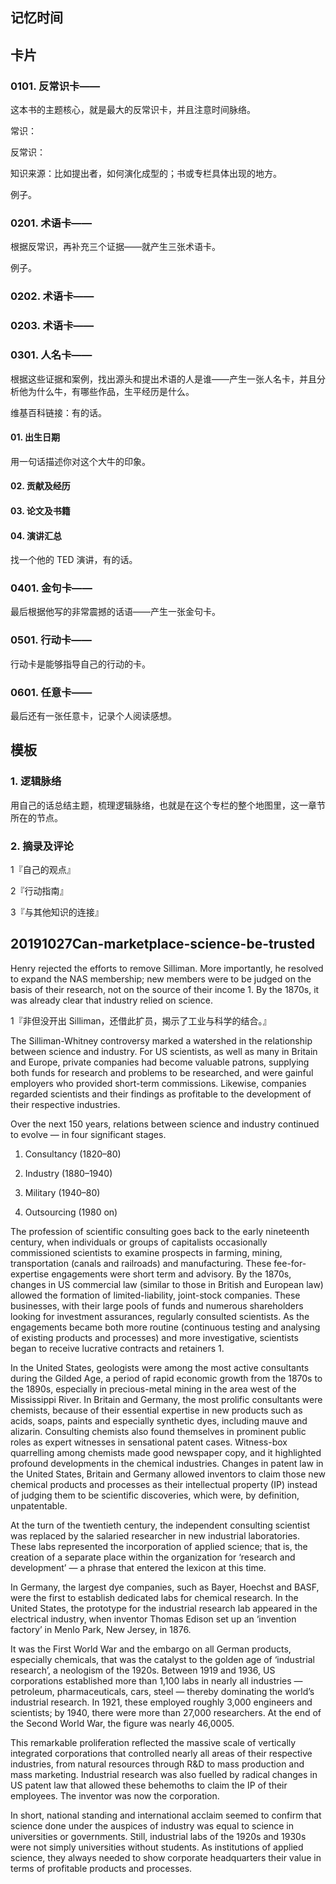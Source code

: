 ## 记忆时间

## 卡片

### 0101. 反常识卡——

这本书的主题核心，就是最大的反常识卡，并且注意时间脉络。

常识：

反常识：

知识来源：比如提出者，如何演化成型的；书或专栏具体出现的地方。

例子。

### 0201. 术语卡——

根据反常识，再补充三个证据——就产生三张术语卡。

例子。

### 0202. 术语卡——

### 0203. 术语卡——

### 0301. 人名卡——

根据这些证据和案例，找出源头和提出术语的人是谁——产生一张人名卡，并且分析他为什么牛，有哪些作品，生平经历是什么。

维基百科链接：有的话。

#### 01. 出生日期

用一句话描述你对这个大牛的印象。

#### 02. 贡献及经历

#### 03. 论文及书籍

#### 04. 演讲汇总

找一个他的 TED 演讲，有的话。

### 0401. 金句卡——

最后根据他写的非常震撼的话语——产生一张金句卡。

### 0501. 行动卡——

行动卡是能够指导自己的行动的卡。

### 0601. 任意卡——

最后还有一张任意卡，记录个人阅读感想。

## 模板

### 1. 逻辑脉络

用自己的话总结主题，梳理逻辑脉络，也就是在这个专栏的整个地图里，这一章节所在的节点。

### 2. 摘录及评论

1『自己的观点』

2『行动指南』

3『与其他知识的连接』

## 20191027Can-marketplace-science-be-trusted

Henry rejected the efforts to remove Silliman. More importantly, he resolved to expand the NAS membership; new members were to be judged on the basis of their research, not on the source of their income 1. By the 1870s, it was already clear that industry relied on science.

1『非但没开出 Silliman，还借此扩员，揭示了工业与科学的结合。』

The Silliman-Whitney controversy marked a watershed in the relationship between science and industry. For US scientists, as well as many in Britain and Europe, private companies had become valuable patrons, supplying both funds for research and problems to be researched, and were gainful employers who provided short-term commissions. Likewise, companies regarded scientists and their findings as profitable to the development of their respective industries.

Over the next 150 years, relations between science and industry continued to evolve — in four significant stages. 

1. Consultancy (1820–80)

2. Industry (1880–1940)

3. Military (1940–80)

4. Outsourcing (1980 on)

The profession of scientific consulting goes back to the early nineteenth century, when individuals or groups of capitalists occasionally commissioned scientists to examine prospects in farming, mining, transportation (canals and railroads) and manufacturing. These fee-for-expertise engagements were short term and advisory. By the 1870s, changes in US commercial law (similar to those in British and European law) allowed the formation of limited-liability, joint-stock companies. These businesses, with their large pools of funds and numerous shareholders looking for investment assurances, regularly consulted scientists. As the engagements became both more routine (continuous testing and analysing of existing products and processes) and more investigative, scientists began to receive lucrative contracts and retainers 1.

In the United States, geologists were among the most active consultants during the Gilded Age, a period of rapid economic growth from the 1870s to the 1890s, especially in precious-metal mining in the area west of the Mississippi River. In Britain and Germany, the most prolific consultants were chemists, because of their essential expertise in new products such as acids, soaps, paints and especially synthetic dyes, including mauve and alizarin. Consulting chemists also found themselves in prominent public roles as expert witnesses in sensational patent cases. Witness-box quarrelling among chemists made good newspaper copy, and it highlighted profound developments in the chemical industries. Changes in patent law in the United States, Britain and Germany allowed inventors to claim those new chemical products and processes as their intellectual property (IP) instead of judging them to be scientific discoveries, which were, by definition, unpatentable.

At the turn of the twentieth century, the independent consulting scientist was replaced by the salaried researcher in new industrial laboratories. These labs represented the incorporation of applied science; that is, the creation of a separate place within the organization for ‘research and development’ — a phrase that entered the lexicon at this time.

In Germany, the largest dye companies, such as Bayer, Hoechst and BASF, were the first to establish dedicated labs for chemical research. In the United States, the prototype for the industrial research lab appeared in the electrical industry, when inventor Thomas Edison set up an ‘invention factory’ in Menlo Park, New Jersey, in 1876. 

It was the First World War and the embargo on all German products, especially chemicals, that was the catalyst to the golden age of ‘industrial research’, a neologism of the 1920s. Between 1919 and 1936, US corporations established more than 1,100 labs in nearly all industries — petroleum, pharmaceuticals, cars, steel — thereby dominating the world’s industrial research. In 1921, these employed roughly 3,000 engineers and scientists; by 1940, there were more than 27,000 researchers. At the end of the Second World War, the figure was nearly 46,0005.

This remarkable proliferation reflected the massive scale of vertically integrated corporations that controlled nearly all areas of their respective industries, from natural resources through R&D to mass production and mass marketing. Industrial research was also fuelled by radical changes in US patent law that allowed these behemoths to claim the IP of their employees. The inventor was now the corporation.

In short, national standing and international acclaim seemed to confirm that science done under the auspices of industry was equal to science in universities or governments. Still, industrial labs of the 1920s and 1930s were not simply universities without students. As institutions of applied science, they always needed to show corporate headquarters their value in terms of profitable products and processes.




